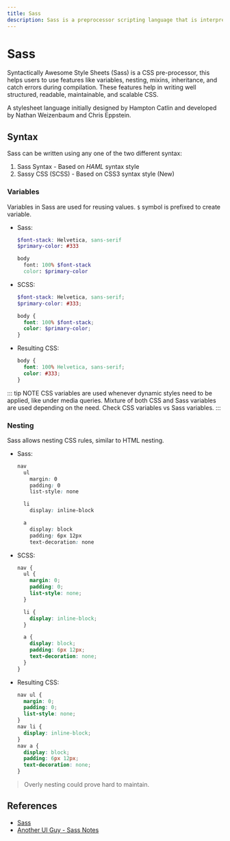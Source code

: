 ```yaml
---
title: Sass
description: Sass is a preprocessor scripting language that is interpreted or compiled into Cascading Style Sheets.
---
```


# Sass

Syntactically Awesome Style Sheets (Sass) is a CSS pre-processor, this helps users to use features like variables, nesting, mixins, inheritance, and catch errors during compilation. These features help in writing well structured, readable, maintainable, and scalable CSS.

A stylesheet language initially designed by Hampton Catlin and developed by Nathan Weizenbaum and Chris Eppstein.

## Syntax

Sass can be written using any one of the two different syntax:

1. Sass Syntax - Based on _HAML_ syntax style
2. Sassy CSS (SCSS) - Based on CSS3 syntax style (New)

### Variables

Variables in Sass are used for reusing values. `$` symbol is prefixed to create variable.

- Sass:

  ```scss
  $font-stack: Helvetica, sans-serif
  $primary-color: #333

  body
    font: 100% $font-stack
    color: $primary-color
  ```

- SCSS:

  ```scss
  $font-stack: Helvetica, sans-serif;
  $primary-color: #333;

  body {
    font: 100% $font-stack;
    color: $primary-color;
  }
  ```

- Resulting CSS:

  ```css
  body {
    font: 100% Helvetica, sans-serif;
    color: #333;
  }
  ```

::: tip NOTE
CSS variables are used whenever dynamic styles need to be applied, like under media queries. Mixture of both CSS and Sass variables are used depending on the need. Check CSS variables vs Sass variables.
:::

### Nesting

Sass allows nesting CSS rules, similar to HTML nesting.

- Sass:

  ```scss
  nav
    ul
      margin: 0
      padding: 0
      list-style: none

    li
      display: inline-block

    a
      display: block
      padding: 6px 12px
      text-decoration: none
  ```

- SCSS:

  ```scss
  nav {
    ul {
      margin: 0;
      padding: 0;
      list-style: none;
    }

    li {
      display: inline-block;
    }

    a {
      display: block;
      padding: 6px 12px;
      text-decoration: none;
    }
  }
  ```

- Resulting CSS:

  ```css
  nav ul {
    margin: 0;
    padding: 0;
    list-style: none;
  }
  nav li {
    display: inline-block;
  }
  nav a {
    display: block;
    padding: 6px 12px;
    text-decoration: none;
  }
  ```

> Overly nesting could prove hard to maintain.

## References

- [Sass](https://sass-lang.com/)
- [Another UI Guy - Sass Notes](https://anotheruiguy.gitbooks.io/sassintherealworld_book-i/content/)
